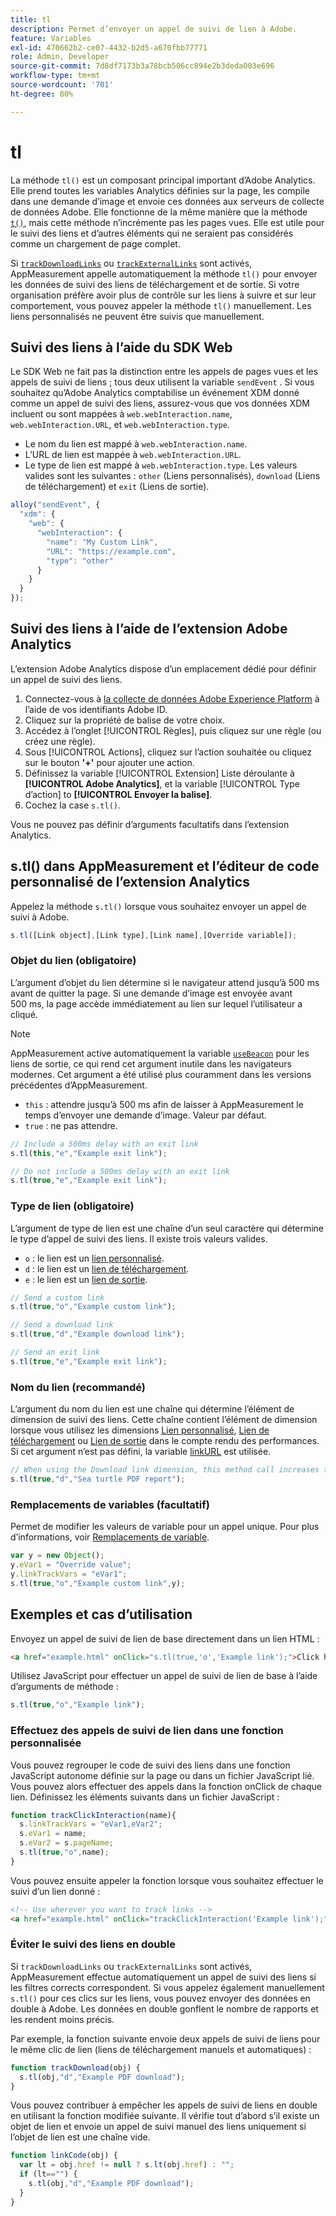 ```yaml
---
title: tl
description: Permet d’envoyer un appel de suivi de lien à Adobe.
feature: Variables
exl-id: 470662b2-ce07-4432-b2d5-a670fbb77771
role: Admin, Developer
source-git-commit: 7d8df7173b3a78bcb506cc894e2b3deda003e696
workflow-type: tm+mt
source-wordcount: '701'
ht-degree: 80%

---
```


# tl

La méthode `tl()` est un composant principal important d’Adobe Analytics. Elle prend toutes les variables Analytics définies sur la page, les compile dans une demande d’image et envoie ces données aux serveurs de collecte de données Adobe. Elle fonctionne de la même manière que la méthode [`t()`](t-method.md), mais cette méthode n’incrémente pas les pages vues. Elle est utile pour le suivi des liens et d’autres éléments qui ne seraient pas considérés comme un chargement de page complet.

Si [`trackDownloadLinks`](../config-vars/trackdownloadlinks.md) ou [`trackExternalLinks`](../config-vars/trackexternallinks.md) sont activés, AppMeasurement appelle automatiquement la méthode `tl()` pour envoyer les données de suivi des liens de téléchargement et de sortie. Si votre organisation préfère avoir plus de contrôle sur les liens à suivre et sur leur comportement, vous pouvez appeler la méthode `tl()` manuellement. Les liens personnalisés ne peuvent être suivis que manuellement.

## Suivi des liens à l’aide du SDK Web

Le SDK Web ne fait pas la distinction entre les appels de pages vues et les appels de suivi de liens ; tous deux utilisent la variable `sendEvent` . Si vous souhaitez qu’Adobe Analytics comptabilise un événement XDM donné comme un appel de suivi des liens, assurez-vous que vos données XDM incluent ou sont mappées à `web.webInteraction.name`, `web.webInteraction.URL`, et `web.webInteraction.type`.

* Le nom du lien est mappé à `web.webInteraction.name`.
* L’URL de lien est mappée à `web.webInteraction.URL`.
* Le type de lien est mappé à `web.webInteraction.type`. Les valeurs valides sont les suivantes : `other` (Liens personnalisés), `download` (Liens de téléchargement) et `exit` (Liens de sortie).

```js
alloy("sendEvent", {
  "xdm": {
    "web": {
      "webInteraction": {
        "name": "My Custom Link",
        "URL": "https://example.com",
        "type": "other"
      }
    }
  }
});
```

## Suivi des liens à l’aide de l’extension Adobe Analytics

L’extension Adobe Analytics dispose d’un emplacement dédié pour définir un appel de suivi des liens.

1. Connectez-vous à [la collecte de données Adobe Experience Platform](https://experience.adobe.com/data-collection) à l’aide de vos identifiants Adobe ID.
1. Cliquez sur la propriété de balise de votre choix.
1. Accédez à l’onglet [!UICONTROL Règles], puis cliquez sur une règle (ou créez une règle).
1. Sous [!UICONTROL Actions], cliquez sur l’action souhaitée ou cliquez sur le bouton **&#39;+&#39;** pour ajouter une action.
1. Définissez la variable [!UICONTROL Extension] Liste déroulante à **[!UICONTROL Adobe Analytics]**, et la variable [!UICONTROL Type d’action] to **[!UICONTROL Envoyer la balise]**.
1. Cochez la case `s.tl()`.

Vous ne pouvez pas définir d’arguments facultatifs dans l’extension Analytics.

## s.tl() dans AppMeasurement et l’éditeur de code personnalisé de l’extension Analytics

Appelez la méthode `s.tl()` lorsque vous souhaitez envoyer un appel de suivi à Adobe.

```js
s.tl([Link object],[Link type],[Link name],[Override variable]);
```

### Objet du lien (obligatoire)

L’argument d’objet du lien détermine si le navigateur attend jusqu’à 500 ms avant de quitter la page. Si une demande d’image est envoyée avant 500 ms, la page accède immédiatement au lien sur lequel l’utilisateur a cliqué.

>[!NOTE]
>
>AppMeasurement active automatiquement la variable [`useBeacon`](../config-vars/usebeacon.md) pour les liens de sortie, ce qui rend cet argument inutile dans les navigateurs modernes. Cet argument a été utilisé plus couramment dans les versions précédentes d’AppMeasurement.

* `this` : attendre jusqu’à 500 ms afin de laisser à AppMeasurement le temps d’envoyer une demande d’image. Valeur par défaut.
* `true` : ne pas attendre.

```JavaScript
// Include a 500ms delay with an exit link
s.tl(this,"e","Example exit link");

// Do not include a 500ms delay with an exit link
s.tl(true,"e","Example exit link");
```

### Type de lien (obligatoire)

L’argument de type de lien est une chaîne d’un seul caractère qui détermine le type d’appel de suivi des liens. Il existe trois valeurs valides.

* `o` : le lien est un [lien personnalisé](/help/components/dimensions/custom-link.md).
* `d` : le lien est un [lien de téléchargement](/help/components/dimensions/download-link.md).
* `e` : le lien est un [lien de sortie](/help/components/dimensions/exit-link.md).

```js
// Send a custom link
s.tl(true,"o","Example custom link");

// Send a download link
s.tl(true,"d","Example download link");

// Send an exit link
s.tl(true,"e","Example exit link");
```

### Nom du lien (recommandé)

L’argument du nom du lien est une chaîne qui détermine l’élément de dimension de suivi des liens. Cette chaîne contient l’élément de dimension lorsque vous utilisez les dimensions [Lien personnalisé](/help/components/dimensions/custom-link.md), [Lien de téléchargement](/help/components/dimensions/download-link.md) ou [Lien de sortie](/help/components/dimensions/exit-link.md) dans le compte rendu des performances. Si cet argument n’est pas défini, la variable [linkURL](../config-vars/linkurl.md) est utilisée.

```js
// When using the Download link dimension, this method call increases the occurrences metric for "Sea turtle PDF report" by 1.
s.tl(true,"d","Sea turtle PDF report");
```

### Remplacements de variables (facultatif)

Permet de modifier les valeurs de variable pour un appel unique. Pour plus d’informations, voir [Remplacements de variable](../../js/overrides.md).

```js
var y = new Object();
y.eVar1 = "Override value";
y.linkTrackVars = "eVar1";
s.tl(true,"o","Example custom link",y);
```

## Exemples et cas d’utilisation

Envoyez un appel de suivi de lien de base directement dans un lien HTML :

```HTML
<a href="example.html" onClick="s.tl(true,'o','Example link');">Click here</a>
```

Utilisez JavaScript pour effectuer un appel de suivi de lien de base à l’aide d’arguments de méthode :

```JavaScript
s.tl(true,"o","Example link");
```

### Effectuez des appels de suivi de lien dans une fonction personnalisée

Vous pouvez regrouper le code de suivi des liens dans une fonction JavaScript autonome définie sur la page ou dans un fichier JavaScript lié. Vous pouvez alors effectuer des appels dans la fonction onClick de chaque lien. Définissez les éléments suivants dans un fichier JavaScript :

```JavaScript
function trackClickInteraction(name){
  s.linkTrackVars = "eVar1,eVar2";
  s.eVar1 = name;
  s.eVar2 = s.pageName;
  s.tl(true,"o",name);
}
```

Vous pouvez ensuite appeler la fonction lorsque vous souhaitez effectuer le suivi d’un lien donné :

```HTML
<!-- Use wherever you want to track links -->
<a href="example.html" onClick="trackClickInteraction('Example link');">Click here</a>
```

### Éviter le suivi des liens en double

Si `trackDownloadLinks` ou `trackExternalLinks` sont activés, AppMeasurement effectue automatiquement un appel de suivi des liens si les filtres corrects correspondent. Si vous appelez également manuellement `s.tl()` pour ces clics sur les liens, vous pouvez envoyer des données en double à Adobe. Les données en double gonflent le nombre de rapports et les rendent moins précis.

Par exemple, la fonction suivante envoie deux appels de suivi de liens pour le même clic de lien (liens de téléchargement manuels et automatiques) :

```JavaScript
function trackDownload(obj) {
  s.tl(obj,"d","Example PDF download");
}
```

Vous pouvez contribuer à empêcher les appels de suivi de liens en double en utilisant la fonction modifiée suivante. Il vérifie tout d’abord s’il existe un objet de lien et envoie un appel de suivi manuel des liens uniquement si l’objet de lien est une chaîne vide.

```JavaScript
function linkCode(obj) {
  var lt = obj.href != null ? s.lt(obj.href) : "";
  if (lt=="") {
    s.tl(obj,"d","Example PDF download");
  }
}
```
